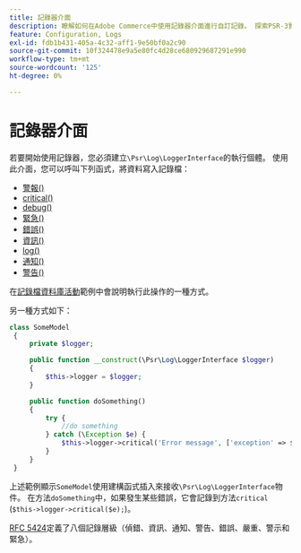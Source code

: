 ```yaml
---
title: 記錄器介面
description: 瞭解如何在Adobe Commerce中使用記錄器介面進行自訂記錄。 探索PSR-3實作和記錄函式。
feature: Configuration, Logs
exl-id: fdb1b431-405a-4c32-aff1-9e50bf0a2c90
source-git-commit: 10f324478e9a5e80fc4d28ce680929687291e990
workflow-type: tm+mt
source-wordcount: '125'
ht-degree: 0%

---
```


# 記錄器介面

若要開始使用記錄器，您必須建立`\Psr\Log\LoggerInterface`的執行個體。 使用此介面，您可以呼叫下列函式，將資料寫入記錄檔：

- [警報()](https://github.com/php-fig/log/blob/master/src/LoggerInterface.php#L43)
- [critical()](https://github.com/php-fig/log/blob/master/src/LoggerInterface.php#L55)
- [debug()](https://github.com/php-fig/log/blob/master/src/LoggerInterface.php#L111)
- [緊急()](https://github.com/php-fig/log/blob/master/src/LoggerInterface.php#L30)
- [錯誤()](https://github.com/php-fig/log/blob/master/src/LoggerInterface.php#L66)
- [資訊()](https://github.com/php-fig/log/blob/master/src/LoggerInterface.php#L101)
- [log()](https://github.com/php-fig/log/blob/master/src/LoggerInterface.php#L122)
- [通知()](https://github.com/php-fig/log/blob/master/src/LoggerInterface.php#L89)
- [警告()](https://github.com/php-fig/log/blob/master/src/LoggerInterface.php#L79)

在[記錄檔資料庫活動](../logs/database-activity.md)範例中會說明執行此操作的一種方式。

另一種方式如下：

```php
class SomeModel
 {
     private $logger;

     public function __construct(\Psr\Log\LoggerInterface $logger)
     {
         $this->logger = $logger;
     }

     public function doSomething()
     {
         try {
             //do something
         } catch (\Exception $e) {
             $this->logger->critical('Error message', ['exception' => $e]);
         }
     }
 }
```

上述範例顯示`SomeModel`使用建構函式插入來接收`\Psr\Log\LoggerInterface`物件。 在方法`doSomething`中，如果發生某些錯誤，它會記錄到方法`critical` (`$this->logger->critical($e);`)。

[RFC 5424](https://datatracker.ietf.org/doc/html/rfc5424)定義了八個記錄層級（偵錯、資訊、通知、警告、錯誤、嚴重、警示和緊急）。
